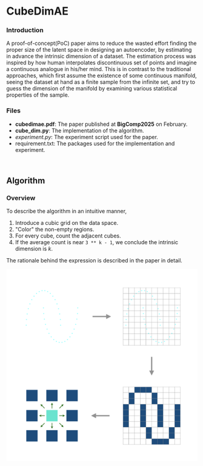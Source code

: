 # CubeDimAE



### Introduction


A proof-of-concept(PoC) paper aims to reduce the wasted effort finding the proper size of the latent space in designing an autoencoder, by estimating in advance the intrinsic dimension of a dataset.
The estimation process was inspired by how human interpolates discontinuous set of points and imagine a continuous analogue in his/her mind.
This is in contrast to the traditional approaches, which first assume the existence of some continuous manifold, seeing the dataset at hand as a finite sample from the infinite set,
and try to guess the dimension of the manifold by examining various statistical properties of the sample.



### Files


 - **cubedimae.pdf**: The paper published at **BigComp2025** on February.
 - **cube_dim.py**: The implementation of the algorithm.
 - *experiment.py*: The experiment script used for the paper.
 - requirement.txt: The packages used for the implementation and experiment.



&nbsp;
&nbsp;
&nbsp;
## Algorithm



### Overview



To describe the algorithm in an intuitive manner,

1. Introduce a cubic grid on the data space.
2. "Color" the non-empty regions.
4. For every cube, count the adjacent cubes.
5. If the average count is near `3 ** k - 1`, we conclude the intrinsic dimension is *k*.

The rationale behind the expression is described in the paper in detail.


!['readme_figures/overview.png' not found](readme_figures/overview.png)
